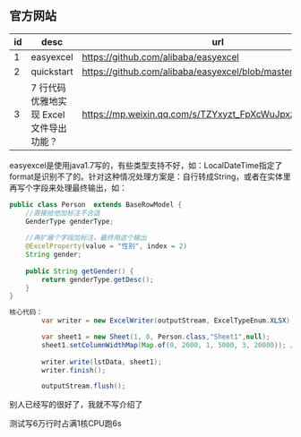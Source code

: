 ## 官方网站
id|desc|url
---|----|----
1|easyexcel|https://github.com/alibaba/easyexcel
2|quickstart|https://github.com/alibaba/easyexcel/blob/master/quickstart.md
3|7 行代码优雅地实现 Excel 文件导出功能？|https://mp.weixin.qq.com/s/TZYxyzt_FpXcWuJpxz_IZQ

easyexcel是使用java1.7写的，有些类型支持不好，如：LocalDateTime指定了format是识别不了的。针对这种情况处理方案是：自行转成String，或者在实体里再写个字段来处理最终输出，如：
```java
public class Person  extends BaseRowModel {
    //直接给他加标注不合适
    GenderType genderType;
    
    //再扩展个字段加标注，最终用这个输出
    @ExcelProperty(value = "性别", index = 2)
    String gender;
    
    public String getGender() {
        return genderType.getDesc();
    }
}
```

```java
核心代码：
        var writer = new ExcelWriter(outputStream, ExcelTypeEnum.XLSX);

        var sheet1 = new Sheet(1, 0, Person.class,"Sheet1",null);
        sheet1.setColumnWidthMap(Map.of(0, 2000, 1, 5000, 3, 20000)); //改变列宽
       
        writer.write(lstData, sheet1);
        writer.finish();

        outputStream.flush();

```

别人已经写的很好了，我就不写介绍了

测试写6万行时占满1核CPU跑6s